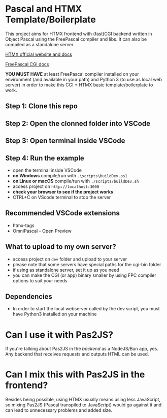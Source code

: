 # Pascal and HTMX Template/Boilerplate

This project aims for HTMX frontend with (fast)CGI backend written in Object Pascal using the FreePascal compiler and libs.
It can also be compiled as a standalone server.

[HTMX official website and docs](https://htmx.org/)

[FreePascal CGI docs](https://wiki.freepascal.org/CGI_Web_Programming)

**YOU MUST HAVE** at least FreePascal compiler installed on your environment (and available in your path) and Python 3 (to use as local web server) in order to make this CGI + HTMX basic template/boilerplate to work.

## Step 1: Clone this repo

## Step 2: Open the clonned folder into VSCode

## Step 3: Open terminal inside VSCode

## Step 4: Run the example

- open the terminal inside VSCode
- **on Windows** compile/run with `.\scripts\buildDev.ps1`
- **on Linux or macOS** compile/run with `./scripts/buildDev.sh`
- access project on `http://localhost:3000`
- **check your browser to see if the project works**
- CTRL+C on VScode terminal to stop the server

## Recommended VSCode extensions

- htmx-tags
- OmniPascal - Open Preview

## What to upload to my own server?

- access project on `dev` folder and upload to your server
- please note that some servers have special paths for the cgi-bin folder
- if using as standalone server, set it up as you need
- you can make the CGI (or app) binary smaller by using FPC compiler options to suit your needs

## Dependencies

- In order to start the local webserver called by the dev script, you must have Python3 installed on your machine

# Can I use it with Pas2JS?

If you're talking about Pas2JS in the _backend_ as a NodeJS/Bun app, yes.
Any backend that receives requests and outputs HTML can be used.

# Can I mix this with Pas2JS in the frontend?

Besides being possible, using HTMX usually means using less JavaScript, so mixing Pas2JS (Pascal transpiled to JavaScript) would go against it and can lead to unnecessary problems and added size.
